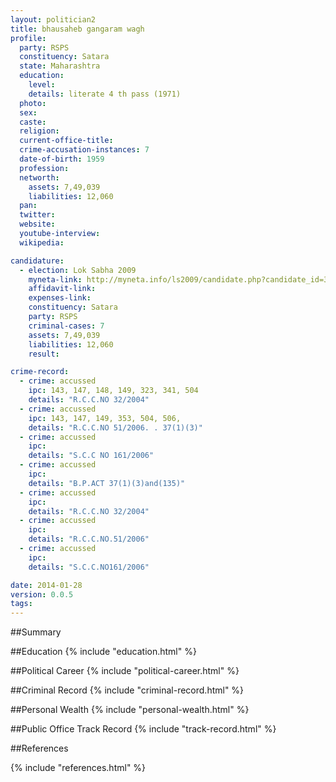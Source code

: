 ```yaml
---
layout: politician2
title: bhausaheb gangaram wagh
profile: 
  party: RSPS
  constituency: Satara
  state: Maharashtra
  education: 
    level: 
    details: literate 4 th pass (1971)
  photo: 
  sex: 
  caste: 
  religion: 
  current-office-title: 
  crime-accusation-instances: 7
  date-of-birth: 1959
  profession: 
  networth: 
    assets: 7,49,039
    liabilities: 12,060
  pan: 
  twitter: 
  website: 
  youtube-interview: 
  wikipedia: 

candidature: 
  - election: Lok Sabha 2009
    myneta-link: http://myneta.info/ls2009/candidate.php?candidate_id=3780
    affidavit-link: 
    expenses-link: 
    constituency: Satara 
    party: RSPS
    criminal-cases: 7
    assets: 7,49,039
    liabilities: 12,060
    result:  

crime-record: 
  - crime: accussed
    ipc: 143, 147, 148, 149, 323, 341, 504
    details: "R.C.C.NO 32/2004" 
  - crime: accussed
    ipc: 143, 147, 149, 353, 504, 506,
    details: "R.C.C.NO 51/2006. . 37(1)(3)" 
  - crime: accussed
    ipc: 
    details: "S.C.C NO 161/2006" 
  - crime: accussed
    ipc: 
    details: "B.P.ACT 37(1)(3)and(135)" 
  - crime: accussed
    ipc: 
    details: "R.C.C.NO 32/2004" 
  - crime: accussed
    ipc: 
    details: "R.C.C.NO.51/2006" 
  - crime: accussed
    ipc: 
    details: "S.C.C.NO161/2006" 

date: 2014-01-28
version: 0.0.5
tags: 
---
```

##Summary


##Education
{% include "education.html" %}


##Political Career
{% include "political-career.html" %}


##Criminal Record
{% include "criminal-record.html" %}


##Personal Wealth
{% include "personal-wealth.html" %}


##Public Office Track Record
{% include "track-record.html" %}


##References


{% include "references.html" %}